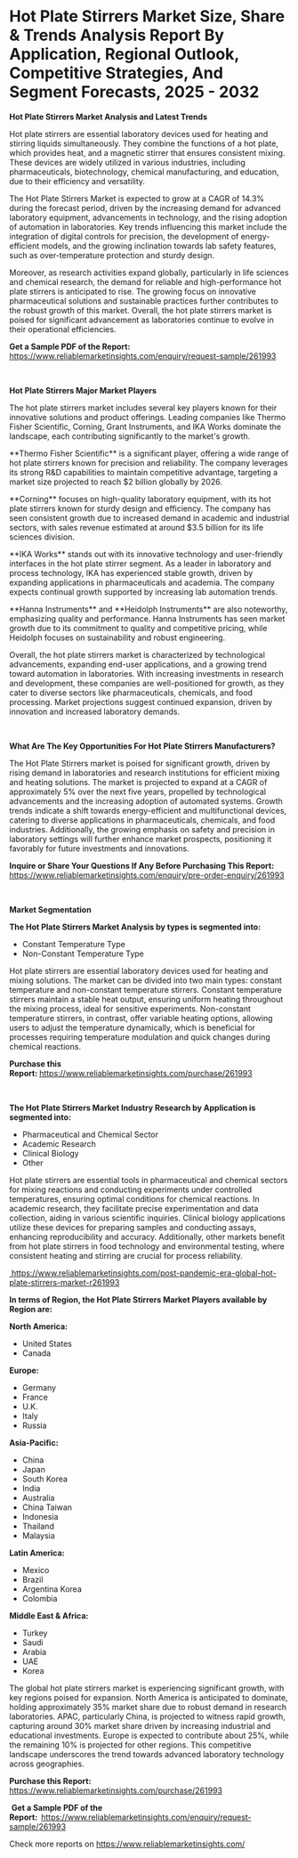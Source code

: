 <p><h1>Hot Plate Stirrers Market Size, Share & Trends Analysis Report By Application, Regional Outlook, Competitive Strategies, And Segment Forecasts, 2025 - 2032</h1></p><p><strong>Hot Plate Stirrers Market Analysis and Latest Trends</strong></p>
<p><p>Hot plate stirrers are essential laboratory devices used for heating and stirring liquids simultaneously. They combine the functions of a hot plate, which provides heat, and a magnetic stirrer that ensures consistent mixing. These devices are widely utilized in various industries, including pharmaceuticals, biotechnology, chemical manufacturing, and education, due to their efficiency and versatility.</p><p>The Hot Plate Stirrers Market is expected to grow at a CAGR of 14.3% during the forecast period, driven by the increasing demand for advanced laboratory equipment, advancements in technology, and the rising adoption of automation in laboratories. Key trends influencing this market include the integration of digital controls for precision, the development of energy-efficient models, and the growing inclination towards lab safety features, such as over-temperature protection and sturdy design. </p><p>Moreover, as research activities expand globally, particularly in life sciences and chemical research, the demand for reliable and high-performance hot plate stirrers is anticipated to rise. The growing focus on innovative pharmaceutical solutions and sustainable practices further contributes to the robust growth of this market. Overall, the hot plate stirrers market is poised for significant advancement as laboratories continue to evolve in their operational efficiencies.</p></p>
<p><strong>Get a Sample PDF of the Report:&nbsp;</strong> <a href="https://www.reliablemarketinsights.com/enquiry/request-sample/261993?utm_campaign=3274&utm_medium=2&utm_source=Github&utm_content=ia&utm_term=11042025&utm_id=hot-plate-stirrers">https://www.reliablemarketinsights.com/enquiry/request-sample/261993</a></p>
<p>&nbsp;</p>
<p><strong>Hot Plate Stirrers Major Market Players</strong></p>
<p><p>The hot plate stirrers market includes several key players known for their innovative solutions and product offerings. Leading companies like Thermo Fisher Scientific, Corning, Grant Instruments, and IKA Works dominate the landscape, each contributing significantly to the market's growth.</p><p>**Thermo Fisher Scientific** is a significant player, offering a wide range of hot plate stirrers known for precision and reliability. The company leverages its strong R&D capabilities to maintain competitive advantage, targeting a market size projected to reach $2 billion globally by 2026.</p><p>**Corning** focuses on high-quality laboratory equipment, with its hot plate stirrers known for sturdy design and efficiency. The company has seen consistent growth due to increased demand in academic and industrial sectors, with sales revenue estimated at around $3.5 billion for its life sciences division.</p><p>**IKA Works** stands out with its innovative technology and user-friendly interfaces in the hot plate stirrer segment. As a leader in laboratory and process technology, IKA has experienced stable growth, driven by expanding applications in pharmaceuticals and academia. The company expects continual growth supported by increasing lab automation trends.</p><p>**Hanna Instruments** and **Heidolph Instruments** are also noteworthy, emphasizing quality and performance. Hanna Instruments has seen market growth due to its commitment to quality and competitive pricing, while Heidolph focuses on sustainability and robust engineering.</p><p>Overall, the hot plate stirrers market is characterized by technological advancements, expanding end-user applications, and a growing trend toward automation in laboratories. With increasing investments in research and development, these companies are well-positioned for growth, as they cater to diverse sectors like pharmaceuticals, chemicals, and food processing. Market projections suggest continued expansion, driven by innovation and increased laboratory demands.</p></p>
<p>&nbsp;</p>
<p><strong>What Are The Key Opportunities For Hot Plate Stirrers Manufacturers?</strong></p>
<p><p>The Hot Plate Stirrers market is poised for significant growth, driven by rising demand in laboratories and research institutions for efficient mixing and heating solutions. The market is projected to expand at a CAGR of approximately 5% over the next five years, propelled by technological advancements and the increasing adoption of automated systems. Growth trends indicate a shift towards energy-efficient and multifunctional devices, catering to diverse applications in pharmaceuticals, chemicals, and food industries. Additionally, the growing emphasis on safety and precision in laboratory settings will further enhance market prospects, positioning it favorably for future investments and innovations.</p></p>
<p><strong>Inquire or Share Your Questions If Any Before Purchasing This Report:</strong> <a href="https://www.reliablemarketinsights.com/enquiry/pre-order-enquiry/261993?utm_campaign=3274&utm_medium=2&utm_source=Github&utm_content=ia&utm_term=11042025&utm_id=hot-plate-stirrers">https://www.reliablemarketinsights.com/enquiry/pre-order-enquiry/261993</a></p>
<p>&nbsp;</p>
<p><strong>Market Segmentation</strong></p>
<p><strong>The Hot Plate Stirrers Market Analysis by types is segmented into:</strong></p>
<p><ul><li>Constant Temperature Type</li><li>Non-Constant Temperature Type</li></ul></p>
<p><p>Hot plate stirrers are essential laboratory devices used for heating and mixing solutions. The market can be divided into two main types: constant temperature and non-constant temperature stirrers. Constant temperature stirrers maintain a stable heat output, ensuring uniform heating throughout the mixing process, ideal for sensitive experiments. Non-constant temperature stirrers, in contrast, offer variable heating options, allowing users to adjust the temperature dynamically, which is beneficial for processes requiring temperature modulation and quick changes during chemical reactions.</p></p>
<p><strong>Purchase this Report:&nbsp;</strong><a href="https://www.reliablemarketinsights.com/purchase/261993?utm_campaign=3274&utm_medium=2&utm_source=Github&utm_content=ia&utm_term=11042025&utm_id=hot-plate-stirrers">https://www.reliablemarketinsights.com/purchase/261993</a></p>
<p>&nbsp;</p>
<p><strong>The Hot Plate Stirrers Market Industry Research by Application is segmented into:</strong></p>
<p><ul><li>Pharmaceutical and Chemical Sector</li><li>Academic Research</li><li>Clinical Biology</li><li>Other</li></ul></p>
<p><p>Hot plate stirrers are essential tools in pharmaceutical and chemical sectors for mixing reactions and conducting experiments under controlled temperatures, ensuring optimal conditions for chemical reactions. In academic research, they facilitate precise experimentation and data collection, aiding in various scientific inquiries. Clinical biology applications utilize these devices for preparing samples and conducting assays, enhancing reproducibility and accuracy. Additionally, other markets benefit from hot plate stirrers in food technology and environmental testing, where consistent heating and stirring are crucial for process reliability.</p></p>
<p><a href="https://www.reliablemarketinsights.com/post-pandemic-era-global-hot-plate-stirrers-market-r261993?utm_campaign=3274&utm_medium=2&utm_source=Github&utm_content=ia&utm_term=11042025&utm_id=hot-plate-stirrers">&nbsp;https://www.reliablemarketinsights.com/post-pandemic-era-global-hot-plate-stirrers-market-r261993</a></p>
<p><strong>In terms of Region, the Hot Plate Stirrers Market Players available by Region are:</strong></p>
<p>
    <p> <strong> North America: </strong>
        <ul>
            <li>United States</li>
            <li>Canada</li>
        </ul>
        </p> 
    <p> <strong> Europe: </strong>
        <ul>
            <li>Germany</li>
            <li>France</li>
            <li>U.K.</li>
            <li>Italy</li>
            <li>Russia</li>
        </ul>
        </p> 
    <p> <strong> Asia-Pacific: </strong>
        <ul>
            <li>China</li>
            <li>Japan</li>
            <li>South Korea</li>
            <li>India</li>
            <li>Australia</li>
            <li>China Taiwan</li>
            <li>Indonesia</li>
            <li>Thailand</li>
            <li>Malaysia</li>
        </ul>
        </p> 
    <p> <strong> Latin America: </strong>
        <ul>
            <li>Mexico</li>
            <li>Brazil</li>
            <li>Argentina Korea</li>
            <li>Colombia</li>
        </ul>
        </p> 
    <p> <strong> Middle East & Africa: </strong>
        <ul>
            <li>Turkey</li>
            <li>Saudi</li>
            <li>Arabia</li>
            <li>UAE</li>
            <li>Korea</li>
        </ul>
    </p>
    </p>
<p><p>The global hot plate stirrers market is experiencing significant growth, with key regions poised for expansion. North America is anticipated to dominate, holding approximately 35% market share due to robust demand in research laboratories. APAC, particularly China, is projected to witness rapid growth, capturing around 30% market share driven by increasing industrial and educational investments. Europe is expected to contribute about 25%, while the remaining 10% is projected for other regions. This competitive landscape underscores the trend towards advanced laboratory technology across geographies.</p></p>
<p><strong>Purchase this Report: </strong><a href="https://www.reliablemarketinsights.com/purchase/261993?utm_campaign=3274&utm_medium=2&utm_source=Github&utm_content=ia&utm_term=11042025&utm_id=hot-plate-stirrers">https://www.reliablemarketinsights.com/purchase/261993</a></p>
<p>&nbsp;<strong>Get a Sample PDF of the Report:&nbsp;&nbsp;</strong><a href="https://www.reliablemarketinsights.com/enquiry/request-sample/261993?utm_campaign=3274&utm_medium=2&utm_source=Github&utm_content=ia&utm_term=11042025&utm_id=hot-plate-stirrers">https://www.reliablemarketinsights.com/enquiry/request-sample/261993</a></p>
<p><strong></strong></p>
<p>Check more reports on <a href="https://www.reliablemarketinsights.com/?utm_campaign=3274&utm_medium=2&utm_source=Github&utm_content=ia&utm_term=11042025&utm_id=hot-plate-stirrers">https://www.reliablemarketinsights.com/</a></p>